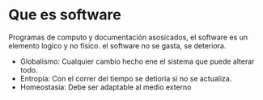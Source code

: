 # Que es software
Programas de computo y documentación asosicados, el software es un elemento logico y no físico. el software no se gasta, se deteriora. 

- Globalismo: Cualquier cambio hecho ene el sistema que puede alterar todo.
- Entropía: Con el correr del tiempo se detioria si no se actualiza.
- Homeostasia: Debe ser adaptable al medio externo


